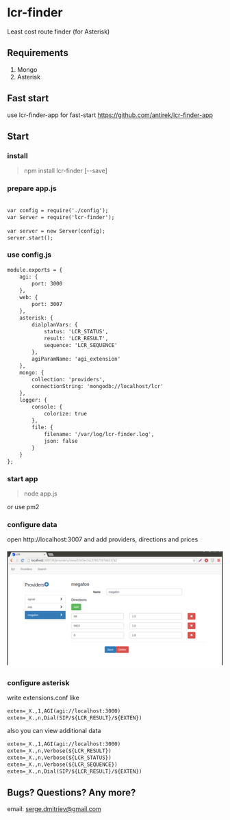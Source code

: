 # lcr-finder
Least cost route finder (for Asterisk)


## Requirements

1. Mongo
2. Asterisk


## Fast start

use lcr-finder-app for fast-start
https://github.com/antirek/lcr-finder-app


## Start

### install

> npm install lcr-finder [--save]


### prepare app.js

`````

var config = require('./config');
var Server = require('lcr-finder');

var server = new Server(config);
server.start();

`````


### use config.js

`````
module.exports = {
    agi: {
        port: 3000
    },
    web: {
        port: 3007
    },
    asterisk: {
    	dialplanVars: {
    		status: 'LCR_STATUS',
    		result: 'LCR_RESULT',
    		sequence: 'LCR_SEQUENCE'
    	},
    	agiParamName: 'agi_extension'
    },
    mongo: {
    	collection: 'providers',
    	connectionString: 'mongodb://localhost/lcr'
    },
    logger: {
        console: {
            colorize: true
        },        
        file: {
            filename: '/var/log/lcr-finder.log',
            json: false
        }
    }
};

`````


### start app

> node app.js 

or use pm2



### configure data

open http://localhost:3007 and add providers, directions and prices

![lcr-finder web-interface](https://raw.githubusercontent.com/antirek/lcr-web/master/images/lcr-web.png)



### configure asterisk

write extensions.conf like

`````
exten=_X.,1,AGI(agi://localhost:3000)
exten=_X.,n,Dial(SIP/${LCR_RESULT}/${EXTEN})

`````

also you can view additional data

`````
exten=_X.,1,AGI(agi://localhost:3000)
exten=_X.,n,Verbose(${LCR_RESULT})
exten=_X.,n,Verbose(${LCR_STATUS})
exten=_X.,n,Verbose(${LCR_SEQUENCE})
exten=_X.,n,Dial(SIP/${LCR_RESULT}/${EXTEN})

`````



## Bugs? Questions? Any more?

email: serge.dmitriev@gmail.com
